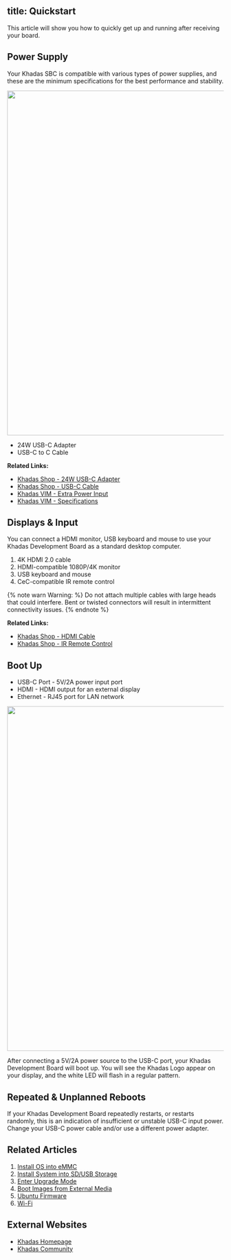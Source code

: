 title: Quickstart
---

This article will show you how to quickly get up and running after receiving your board.

## Power Supply
Your Khadas SBC is compatible with various types of power supplies, and these are the minimum specifications for the best performance and stability.

<img src="/linux/images/edge/usb-c_adapter_24w_2.jpg" width=800px>

* 24W USB-C Adapter
* USB-C to C Cable

**Related Links:**
* [Khadas Shop - 24W USB-C Adapter](https://www.khadas.com/product-page/usb-c-24w-adapter)
* [Khadas Shop - USB-C Cable](https://www.khadas.com/product-page/usb-c-cable-male-to-male)
* [Khadas VIM - Extra Power Input](/linux/vim3/ExtraPowerInput.html)
* [Khadas VIM - Specifications](https://www.khadas.com/vim3)

## Displays & Input
You can connect a HDMI monitor, USB keyboard and mouse to use your Khadas Development Board as a standard desktop computer.

1. 4K HDMI 2.0 cable
2. HDMI-compatible 1080P/4K monitor
3. USB keyboard and mouse
4. CeC-compatible IR remote control

{% note warn Warning: %}
Do not attach multiple cables with large heads that could interfere. Bent or twisted connectors will result in intermittent connectivity issues.
{% endnote %}

**Related Links:**
* [Khadas Shop - HDMI Cable](https://www.khadas.com/product-page/hdmi-cable)
* [Khadas Shop - IR Remote Control](https://www.khadas.com/product-page/ir-remote)

## Boot Up

* USB-C Port - 5V/2A power input port
* HDMI - HDMI output for an external display
* Ethernet - RJ45 port for LAN network

<img src="/linux/images/vim3/QuickStart.jpg" width=800px>

After connecting a 5V/2A power source to the USB-C port, your Khadas Development Board will boot up. You will see the Khadas Logo appear on your display, and the white LED will flash in a regular pattern.

## Repeated & Unplanned Reboots
If your Khadas Development Board repeatedly restarts, or restarts randomly, this is an indication of insufficient or unstable USB-C input power. Change your USB-C power cable and/or use a different power adapter.

## Related Articles

1. [Install OS into eMMC](/linux/vim3/InstallOsIntoEmmc.html)
2. [Install System into SD/USB Storage](/linux/vim3/InstallOsIntoSdusb.html)
3. [Enter Upgrade Mode](/linux/vim3/BootIntoUpgradeMode.html)
4. [Boot Images from External Media](/linux/vim3/BootFromExtMedia.html)
5. [Ubuntu Firmware](/linux/firmware/Vim1UbuntuFirmware.html)
6. [Wi-Fi](/linux/vim3/Wifi.html)

## External Websites
* [Khadas Homepage](https://www.khadas.com)
* [Khadas Community](https://forum.khadas.com)
